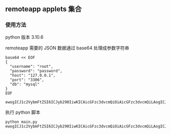 ## remoteapp applets 集合

### 使用方法
python 版本 3.10.6

remoteapp 需要的 JSON 数据通过 base64 处理成参数字符串
```shell
base64 << EOF 
{
  "username": "root",
  "password": "password",
  "host": "127.0.0.1",
  "port": "3306",
  "db": "mysql"
}
EOF

ewogICJ1c2VybmFtZSI6ICJyb290IiwKICAicGFzc3dvcmQiOiAicGFzc3dvcmQiLAogICJob3N0IjogIjEyNy4wLjAuMSIsCiAgInBvcnQiOiAiMzMwNiIsCiAgImRiIjogIm15c3FsIgp9Cg==
```

执行 python 脚本
```shell
python main.py ewogICJ1c2VybmFtZSI6ICJyb290IiwKICAicGFzc3dvcmQiOiAicGFzc3dvcmQiLAogICJob3N0IjogIjEyNy4wLjAuMSIsCiAgInBvcnQiOiAiMzMwNiIsCiAgImRiIjogIm15c3FsIgp9Cg==
```
